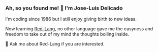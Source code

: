 ### Ah, so you found me! 👋 I'm Jose-Luis Delicado

I'm coding since 1986 but I still enjoy giving birth to new ideas.

Now learning [Red-Lang](https://www.red-lang.org/p/download.html),
no other language gave me the easyness and freedom to take out of my mind the thoughts boiling inside.

💬 Ask me about Red-Lang if you are interested.
